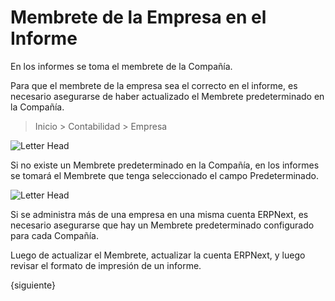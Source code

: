 <!-- add-breadcrumbs -->
# Membrete de la Empresa en el Informe

En los informes se toma el membrete de la Compañía.

Para que el membrete de la empresa sea el correcto en el informe, es necesario asegurarse de haber actualizado el Membrete predeterminado en la Compañía.  

> Inicio > Contabilidad > Empresa

![Letter Head](/docs/assets/img/using-erpnext/using-print-format.png)

Si no existe un Membrete predeterminado en la Compañía, en los informes se tomará el Membrete que tenga seleccionado el campo Predeterminado.

![Letter Head](/docs/assets/img/using-erpnext/using-print-format-1.png)

Si se administra más de una empresa en una misma cuenta ERPNext, es necesario asegurarse que hay un Membrete predeterminado configurado para cada Compañía. 

Luego de actualizar el Membrete, actualizar la cuenta ERPNext, y luego revisar el formato de impresión de un informe.  

{siguiente}